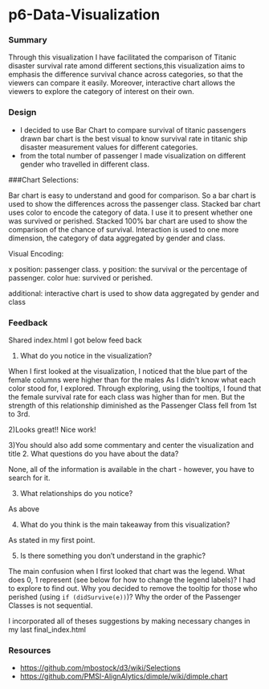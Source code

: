 # p6-Data-Visualization
### Summary
Through this visualization I have facilitated the comparison of Titanic disaster survival rate amond different sections,this visualization aims to emphasis the difference survival chance across categories, so that the viewers can compare it easily. Moreover, interactive chart allows the viewers to explore the category of interest on their own.

### Design
* I decided to use Bar Chart to compare survival of titanic passengers drawn bar chart is the best visual to know survival rate in titanic ship disaster measurement values for different categories.
* from the total number of passenger I made visualization on different gender who travelled in different class.

###Chart Selections:

Bar chart is easy to understand and good for comparison. So a bar chart is used to show the differences across the passenger class.
Stacked bar chart uses color to encode the category of data. I use it to present whether one was survived or perished.
Stacked 100% bar chart are used to show the comparison of the chance of survival.
Interaction is used to one more dimension, the category of data aggregated by gender and class.

Visual Encoding:

x position: passenger class.
y position: the survival or the percentage of passenger.
color hue: survived or perished.

additional: interactive chart is used to show data aggregated by gender and class

### Feedback

Shared index.html I got below feed back 

1. What do you notice in the visualization? 

When I first looked at the visualization, I noticed that the blue part of the female columns were higher than for the males 
As I didn't know what each color stood for, I explored. 
Through exploring, using the tooltips, I found that the female survival rate for each class was higher than for men. But the strength of this relationship diminished as the Passenger Class fell from 1st to 3rd. 

2)Looks great!! Nice work!

3)You should also add some commentary and center the visualization and title
2. What questions do you have about the data? 

None, all of the information is available in the chart - however, you have to search for it. 

3. What relationships do you notice? 

As above 

4. What do you think is the main takeaway from this visualization? 
 
As stated in my first point. 

5. Is there something you don’t understand in the graphic? 

The main confusion when I first looked that chart was the legend. What does 0, 1 represent (see below for how to change the legend labels)? I had to explore to find out. 
Why you decided to remove the tooltip for those who perished (using `if (didSurvive(e))`)? 
Why the order of the Passenger Classes is not sequential. 

I incorporated all of theses suggestions by making necessary changes in my last final_index.html



### Resources
* https://github.com/mbostock/d3/wiki/Selections
* https://github.com/PMSI-AlignAlytics/dimple/wiki/dimple.chart
